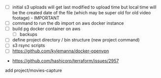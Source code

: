 - [ ] initial s3 uploads will get last modified to upload time but local time will be the created date of the file (which may be super old for old video footage) - IMPORTANT
- [ ] command to run the db import on aws docker instance
- [ ] build pg docker container on aws
  - [ ] backups
- [ ] define project directory / bin structure (new project command)
- [ ] s3 rsync scripts
- [ ] https://github.com/kylemanna/docker-openvpn
- https://github.com/hashicorp/terraform/issues/2957

add project/movies-capture
